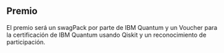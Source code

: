 ## Premio

El premio será un swagPack por parte de IBM Quantum y un Voucher para la certificación de IBM Quantum usando Qiskit y un reconocimiento de participación.